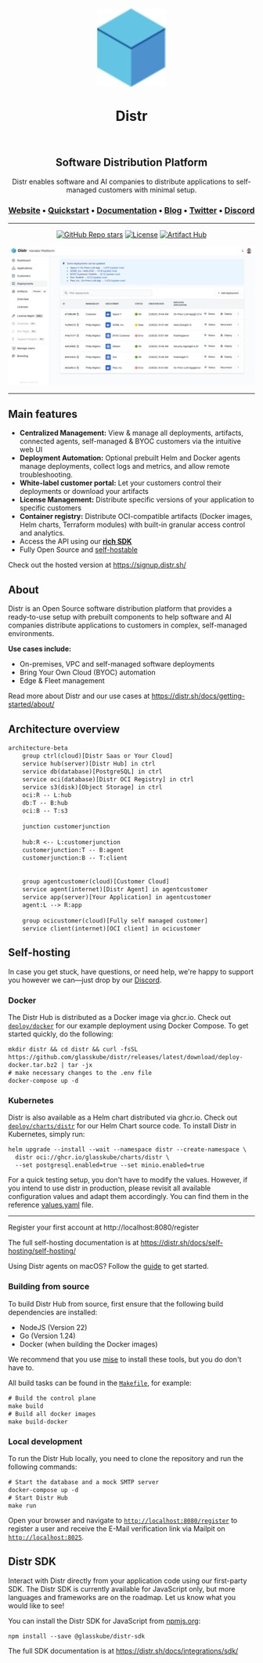 <br>
<div align="center">
  <a href="https://glasskube.dev?utm_source=github">
    <img src="https://github.com/glasskube/distr/blob/main/frontend/ui/public/distr-logo.svg" alt="Distr Logo" height="160">
  </a>
<h1 align="center">Distr</h1>
<br>
<h2>Software Distribution Platform</h2>

Distr enables software and AI companies to distribute applications to self-managed customers with minimal setup.

### **[Website](https://glasskube.dev/?utm_source=github)** • **[Quickstart](https://distr.sh/docs/getting-started/quickstart/?utm_source=github)** • **[Documentation](https://distr.sh/docs/getting-started/about/?utm_source=github)** • **[Blog](https://glasskube.dev/blog/)** • **[Twitter](https://x.com/glasskube)** • **[Discord](https://discord.gg/6qqBSAWZfW)**

<hr>

[![GitHub Repo stars](https://img.shields.io/github/stars/glasskube/distr?style=flat)](https://github.com/glasskube/distr)
[![License](https://img.shields.io/badge/License-Apache_2.0-blue.svg)](https://opensource.org/licenses/Apache-2.0)
[![Artifact Hub](https://img.shields.io/endpoint?url=https://artifacthub.io/badge/repository/distr)](https://artifacthub.io/packages/helm/distr/distr)

![Deployment Overview](https://github.com/glasskube/glasskube.dev/blob/main/static/img/screenshots/distr/distr-deployments-light.webp)

<hr>

</div>

## Main features

- **Centralized Management:** View & manage all deployments, artifacts, connected agents, self-managed & BYOC customers via the intuitive web UI
- **Deployment Automation:** Optional prebuilt Helm and Docker agents manage deployments, collect logs and metrics, and allow remote troubleshooting.
- **White-label customer portal:** Let your customers control their deployments or download your artifacts
- **License Management:** Distribute specific versions of your application to specific customers
- **Container registry:** Distribute OCI-compatible artifacts (Docker images, Helm charts, Terraform modules) with built-in granular access control and analytics.
- Access the API using our [**rich SDK**](#distr-sdk)
- Fully Open Source and [self-hostable](#self-hosting)

Check out the hosted version at https://signup.distr.sh/

## About

Distr is an Open Source software distribution platform that provides a ready-to-use setup with prebuilt components to help software and AI companies distribute applications to customers in complex, self-managed environments.

**Use cases include:**

- On-premises, VPC and self-managed software deployments
- Bring Your Own Cloud (BYOC) automation
- Edge & Fleet management

Read more about Distr and our use cases at https://distr.sh/docs/getting-started/about/

## Architecture overview

```mermaid
architecture-beta
    group ctrl(cloud)[Distr Saas or Your Cloud]
    service hub(server)[Distr Hub] in ctrl
    service db(database)[PostgreSQL] in ctrl
    service oci(database)[Distr OCI Registry] in ctrl
    service s3(disk)[Object Storage] in ctrl
    oci:R -- L:hub
    db:T -- B:hub
    oci:B -- T:s3

    junction customerjunction

    hub:R <-- L:customerjunction
    customerjunction:T -- B:agent
    customerjunction:B -- T:client


    group agentcustomer(cloud)[Customer Cloud]
    service agent(internet)[Distr Agent] in agentcustomer
    service app(server)[Your Application] in agentcustomer
    agent:L --> R:app

    group ocicustomer(cloud)[Fully self managed customer]
    service client(internet)[OCI client] in ocicustomer
```

## Self-hosting
In case you get stuck, have questions, or need help, we're happy to support you however we can—just drop by our [Discord](https://discord.gg/6qqBSAWZfW).


### Docker

The Distr Hub is distributed as a Docker image via ghcr.io.
Check out [`deploy/docker`](deploy/docker) for our example deployment using Docker Compose.
To get started quickly, do the following:

```shell
mkdir distr && cd distr && curl -fsSL https://github.com/glasskube/distr/releases/latest/download/deploy-docker.tar.bz2 | tar -jx
# make necessary changes to the .env file
docker-compose up -d
```

### Kubernetes

Distr is also available as a Helm chart distributed via ghcr.io.
Check out [`deploy/charts/distr`](deploy/charts/distr) for our Helm Chart source code.
To install Distr in Kubernetes, simply run:

```shell
helm upgrade --install --wait --namespace distr --create-namespace \
  distr oci://ghcr.io/glasskube/charts/distr \
  --set postgresql.enabled=true --set minio.enabled=true
```

For a quick testing setup, you don't have to modify the values.
However, if you intend to use distr in production, please revisit all available configuration values and adapt them accordingly.
You can find them in the reference [values.yaml](https://artifacthub.io/packages/helm/distr/distr?modal=values) file.

<hr>

Register your first account at http://localhost:8080/register

The full self-hosting documentation is at https://distr.sh/docs/self-hosting/self-hosting/

Using Distr agents on macOS? Follow the [guide](https://distr.sh/docs/guides/distr-on-macos/) to get started.

### Building from source

To build Distr Hub from source, first ensure that the following build dependencies are installed:

- NodeJS (Version 22)
- Go (Version 1.24)
- Docker (when building the Docker images)

We recommend that you use [mise](https://mise.jdx.dev/) to install these tools, but you do don't have to.

All build tasks can be found in the [`Makefile`](Makefile), for example:

```shell
# Build the control plane
make build
# Build all docker images
make build-docker
```

### Local development

To run the Distr Hub locally, you need to clone the repository and run the following commands:

```shell
# Start the database and a mock SMTP server
docker-compose up -d
# Start Distr Hub
make run
```

Open your browser and navigate to [`http://localhost:8080/register`](http://localhost:8080/register) to register a user
and receive the E-Mail verification link via Mailpit on [`http://localhost:8025`](http://localhost:8025).

## Distr SDK

Interact with Distr directly from your application code using our first-party SDK.
The Distr SDK is currently available for JavaScript only, but more languages and frameworks are on the roadmap.
Let us know what you would like to see!

You can install the Distr SDK for JavaScript from [npmjs.org](https://npmjs.org/):

```shell
npm install --save @glasskube/distr-sdk
```

The full SDK documentation is at https://distr.sh/docs/integrations/sdk/
